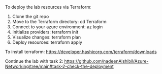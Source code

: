 To deploy the lab resources via Terraform:

1. Clone the git repo
2. Move to the Terraform directory: cd Terraform
3. Connect to your azure environment: az login
4. Initialize providers: terraform init
5. Visualize changes: terraform plan
6. Deploy resources: terraform apply

To install terraform: https://developer.hashicorp.com/terraform/downloads

Continue the lab with task 2: https://github.com/nadeenAlshibil/Azure-Networking/tree/main#task-2-check-the-deployment